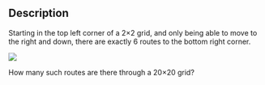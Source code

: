 ## Description

Starting in the top left corner of a 2×2 grid, and only being able to move to the right and down, there are exactly 6 routes to the bottom right corner.

![](https://raw.githubusercontent.com/xtonousou/projecteuler/master/015_lattice_paths/prtsc.png)

How many such routes are there through a 20×20 grid?
